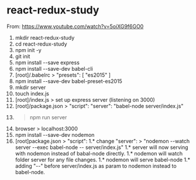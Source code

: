 # react-redux-study

From: https://www.youtube.com/watch?v=5oiXG9f6GO0

1. mkdir react-redux-study
1. cd react-redux-study
1. npm init -y
1. git init
1. npm install --save express
1. npm install --save-dev babel-cli
1. [root]/.babelrc > "presets": [ "es2015" ]
1. npm install --save-dev babel-preset-es2015
1. mkdir server
1. touch index.js
1. [root]/index.js > set up express server (listening on 3000)
1. [root]/package.json > "script": "server": "babel-node server/index.js"
1. > npm run server
1. browser > localhost:3000
1. npm install --save-dev nodemon
1. [root]package.json > "script":
1.* change "server": > "nodemon --watch server --exec babel-node -- server/index.js"
1.* server will now serving with nodemon instead of babal-node directly.
1.* nodemon will watch folder server for any file changes.
1.* nodemon will serve babel-node
1.* adding "--" before server/index.js as param to nodemon instead to babel-node.
